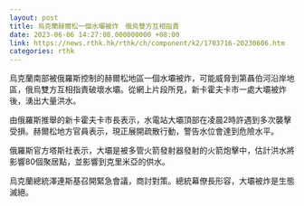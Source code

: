 ```yaml
---
layout: post
title: 烏克蘭赫爾松一個水壩被炸　俄烏雙方互相指責
date: 2023-06-06 14:27:08.000000000 +08:00
link: https://news.rthk.hk/rthk/ch/component/k2/1703716-20230606.htm
categories: rthk
---
```


烏克蘭南部被俄羅斯控制的赫爾松地區一個水壩被炸，可能威脅到第聶伯河沿岸地區，俄烏雙方互相指責破壞水壩。從網上片段所見，新卡霍夫卡市一處大壩被炸後，湧出大量洪水。

由俄羅斯推舉的新卡霍夫卡市長表示，水電站大壩頂部在凌晨2時許遇到多次襲擊受損。赫爾松地方官員表示，現正展開疏散行動，警告水位會達到危險水平。

俄羅斯官方塔斯社表示，大壩是被多管火箭發射器發射的火箭炮擊中，估計洪水將影響80個聚居點，並影響到克里米亞的供水。

烏克蘭總統澤連斯基召開緊急會議，商討對策。總統幕僚長形容，大壩被炸是生態滅絕。
